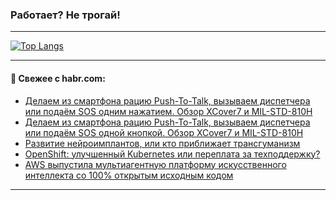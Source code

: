 ### Работает? Не трогай!

---
<!--
#### 🛠️ Technical stack:

![Java](https://img.shields.io/badge/Java-informational?logo=Oracle&style=flat&logoColor=white&color=FF4500)
![Kotlin](https://img.shields.io/badge/Kotlin-informational?logo=Kotlin&style=flat&logoColor=white&color=774D97)
![TS](https://img.shields.io/badge/TypeScript-informational?logo=typeScript&style=flat&logoColor=black&color=017acc)
![Python](https://img.shields.io/badge/Python-informational?logo=Python&style=flat&logoColor=black&color=ffdd54) <br>
![Spring](https://img.shields.io/badge/Spring-informational?logo=Spring&style=flat&logoColor=white&color=6DB33F) 
![SpringBoot](https://img.shields.io/badge/SpringBoot-informational?logo=SpringBoot&style=flat&logoColor=white&color=6DB33F)
![Nest](https://img.shields.io/badge/NestJS-informational?logo=NestJS&style=flat&logoColor=white&color=E0234E) 
![NodeJS](https://img.shields.io/badge/NodeJS-informational?logo=node.js&style=flat&logoColor=white&color=70A760)<br>
![PostgreSQL](https://img.shields.io/badge/PostgreSQL-informational?logo=PostgreSQL&style=flat&logoColor=white&color=DAA520)
![MongoDB](https://img.shields.io/badge/MongoDB-informational?logo=MongoDB&style=flat&logoColor=white&color=870000)
![Apache](https://img.shields.io/badge/Apache-informational?logo=apache&style=flat&logoColor=white&color=f74e28)

___ 
-->

<!--- #### 🛠️ : --->

[![Top Langs](https://github-readme-stats-82jvfl3w3-advtsettinggmailcoms-projects.vercel.app/api/top-langs/?username=zloylis&langs_count=10&hide_title=true&title_color=e6edf3&size_weight=0.5&count_weight=0.5&layout=compact&hide_progress=true&hide_border=true&theme=dracula)](https://github.com/zloylis)

<!---


####  :octocat:&nbsp;&nbsp; Статистика:

![GitHub stats](https://github-readme-stats-u2qms2cxw-advtsettinggmailcoms-projects.vercel.app/api?username=zloylis&show_icons=true&hide_border=true&theme=dracula&title_color=e6edf3&include_all_commits=true&count_private=true&hide_rank=false&hide_title=true&rank_icon=github)
-->
---

#### 💬 Свежее с habr.com:

<!-- BLOG-POST-LIST:START -->
- [Делаем из смартфона рацию Push-To-Talk, вызываем диспетчера или подаём SOS одним нажатием. Обзор XCover7 и MIL-STD-810H](https://habr.com/ru/companies/samsung/articles/862540/?utm_source=habrahabr&utm_medium=rss&utm_campaign=862540)
- [Делаем из смартфона рацию Push-To-Talk, вызываем диспетчера или подаём SOS одной кнопкой. Обзор XCover7 и MIL-STD-810H](https://habr.com/ru/companies/samsung/articles/862538/?utm_source=habrahabr&utm_medium=rss&utm_campaign=862538)
- [Развитие нейроимплантов, или кто приближает трансгуманизм](https://habr.com/ru/companies/redmadrobot/articles/862530/?utm_source=habrahabr&utm_medium=rss&utm_campaign=862530)
- [OpenShift: улучшенный Kubernetes или переплата за техподдержку?](https://habr.com/ru/companies/cdnnow/articles/862380/?utm_source=habrahabr&utm_medium=rss&utm_campaign=862380)
- [AWS выпустила мультиагентную платформу искусственного интеллекта со 100% открытым исходным кодом](https://habr.com/ru/articles/862484/?utm_source=habrahabr&utm_medium=rss&utm_campaign=862484)
<!-- BLOG-POST-LIST:END -->

---
